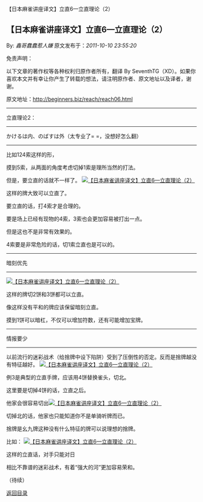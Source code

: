【日本麻雀讲座译文】立直6—立直理论（2）
## 【日本麻雀讲座译文】立直6—立直理论（2）

By: *鑫哥蠢蠢惹人嫌* 原文发布于：*2011-10-10 23:55:20*

免责声明：

以下文章的著作权等各种权利归原作者所有，翻译 By
SeventhTG（XD）。如果你喜欢本文并有幸让你产生了转载的想法，请注明原作者、原文地址以及译者，谢谢。

原文地址：http://beginners.biz/reach/reach06.html

------------------------------------------------------------------------------------

立直理论2：

------------------------------------------------------------------------------------

かけるは内、のばすは外（太专业了= =，没想好怎么翻）

------------------------------------------------------------------------------------

比如124索这样的形，

摸到5索，从两面的角度考虑切掉1索是理所当然的打法。

但是，要立直的话就不一样了。
[![【日本麻雀讲座译文】立直6&mdash;立直理论（2）](http://s11.sinaimg.cn/middle/7f78b76fgaef3e416ce7a&amp;690)](http://photo.blog.sina.com.cn/showpic.html#blogid=7f78b76f0100y3gb&url=http://s11.sinaimg.cn/orignal/7f78b76fgaef3e416ce7a)

这样的牌大致可以立直了。

要立直的话，打4索才是合理的。

要是场上已经有现物的4索，3索也会更加容易被打出一点。

但是这也不是非常有效果的。

4索要是非常危险的话，切1索立直也是可以的。

------------------------------------------------------------------------------------

暗刻优先

------------------------------------------------------------------------------------
[![【日本麻雀讲座译文】立直6&mdash;立直理论（2）](http://s14.sinaimg.cn/middle/7f78b76fg77e5317c610d&amp;690)](http://photo.blog.sina.com.cn/showpic.html#blogid=7f78b76f0100y3gb&url=http://s14.sinaimg.cn/orignal/7f78b76fg77e5317c610d)

这样的牌切2饼和3饼都可以立直。

像这样没有平和的牌应该保留暗刻立直。

摸到1饼可以暗杠，不仅可以增加符数，还有可能增加宝牌。

------------------------------------------------------------------------------------

情报要少

------------------------------------------------------------------------------------

以前流行的迷彩战术（给捨牌中设下陷阱）受到了压倒性的否定。反而是捨牌越没有特征越好。
[![【日本麻雀讲座译文】立直6&mdash;立直理论（2）](http://s5.sinaimg.cn/middle/7f78b76fgaef401ee6a74&amp;690)](http://photo.blog.sina.com.cn/showpic.html#blogid=7f78b76f0100y3gb&url=http://s5.sinaimg.cn/orignal/7f78b76fgaef401ee6a74)

例3是典型的立直手牌，应该用4饼替换雀头，切北。

这里要是切掉4饼的话，立直之后。

他家会很容易切出[![【日本麻雀讲座译文】立直6&mdash;立直理论（2）](http://s10.sinaimg.cn/middle/7f78b76fgaef4063e10d9&amp;690)](http://photo.blog.sina.com.cn/showpic.html#blogid=7f78b76f0100y3gb&url=http://s10.sinaimg.cn/orignal/7f78b76fgaef4063e10d9)

切掉北的话，他家也只能知道你不是单骑听牌而已。

捨牌是幺九牌这种没有什么特征的牌可以说理想的捨牌。

比如：
[![【日本麻雀讲座译文】立直6&mdash;立直理论（2）](http://s9.sinaimg.cn/middle/7f78b76fgaef40cc76b08&amp;690)](http://photo.blog.sina.com.cn/showpic.html#blogid=7f78b76f0100y3gb&url=http://s9.sinaimg.cn/orignal/7f78b76fgaef40cc76b08)

这样的立直话，对手只能对日

相比不靠谱的迷彩战术，有着“强大的河”更加容易荣和。

（待续）

[返回目录](index.html)
